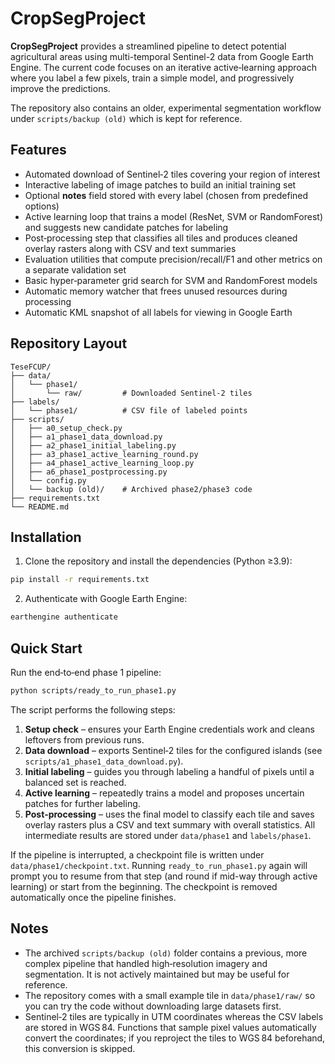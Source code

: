 # CropSegProject

**CropSegProject** provides a streamlined pipeline to detect potential agricultural areas using multi-temporal Sentinel-2 data from Google Earth Engine.  The current code focuses on an iterative active‑learning approach where you label a few pixels, train a simple model, and progressively improve the predictions.

The repository also contains an older, experimental segmentation workflow under `scripts/backup (old)` which is kept for reference.

## Features

- Automated download of Sentinel‑2 tiles covering your region of interest
- Interactive labeling of image patches to build an initial training set
- Optional **notes** field stored with every label (chosen from predefined options)
- Active learning loop that trains a model (ResNet, SVM or RandomForest) and suggests new candidate patches for labeling
- Post‑processing step that classifies all tiles and produces cleaned overlay rasters along with CSV and text summaries
- Evaluation utilities that compute precision/recall/F1 and other metrics on a separate validation set
- Basic hyper‑parameter grid search for SVM and RandomForest models
- Automatic memory watcher that frees unused resources during processing
- Automatic KML snapshot of all labels for viewing in Google Earth
## Repository Layout

```
TeseFCUP/
├── data/
│   └── phase1/
│       └── raw/         # Downloaded Sentinel-2 tiles
├── labels/
│   └── phase1/          # CSV file of labeled points
├── scripts/
│   ├── a0_setup_check.py
│   ├── a1_phase1_data_download.py
│   ├── a2_phase1_initial_labeling.py
│   ├── a3_phase1_active_learning_round.py
│   ├── a4_phase1_active_learning_loop.py
│   ├── a6_phase1_postprocessing.py
│   └── config.py
│   └── backup (old)/    # Archived phase2/phase3 code
├── requirements.txt
└── README.md
```

## Installation

1. Clone the repository and install the dependencies (Python ≥3.9):

```bash
pip install -r requirements.txt
```

2. Authenticate with Google Earth Engine:

```bash
earthengine authenticate
```

## Quick Start

Run the end‑to‑end phase 1 pipeline:

```bash
python scripts/ready_to_run_phase1.py
```

The script performs the following steps:

1. **Setup check** – ensures your Earth Engine credentials work and cleans leftovers from previous runs.
2. **Data download** – exports Sentinel‑2 tiles for the configured islands (see `scripts/a1_phase1_data_download.py`).
3. **Initial labeling** – guides you through labeling a handful of pixels until a balanced set is reached.
4. **Active learning** – repeatedly trains a model and proposes uncertain patches for further labeling.
5. **Post‑processing** – uses the final model to classify each tile and saves overlay rasters plus a CSV and text summary with overall statistics.
All intermediate results are stored under `data/phase1` and `labels/phase1`.

If the pipeline is interrupted, a checkpoint file is written under
`data/phase1/checkpoint.txt`. Running `ready_to_run_phase1.py` again will prompt
you to resume from that step (and round if mid-way through active learning) or
start from the beginning. The checkpoint is removed automatically once the
pipeline finishes.

## Notes

- The archived `scripts/backup (old)` folder contains a previous, more complex pipeline that handled high‑resolution imagery and segmentation. It is not actively maintained but may be useful for reference.
- The repository comes with a small example tile in `data/phase1/raw/` so you can try the code without downloading large datasets first.
- Sentinel‑2 tiles are typically in UTM coordinates whereas the CSV labels are
  stored in WGS 84. Functions that sample pixel values automatically convert the
  coordinates; if you reproject the tiles to WGS 84 beforehand, this conversion
  is skipped.